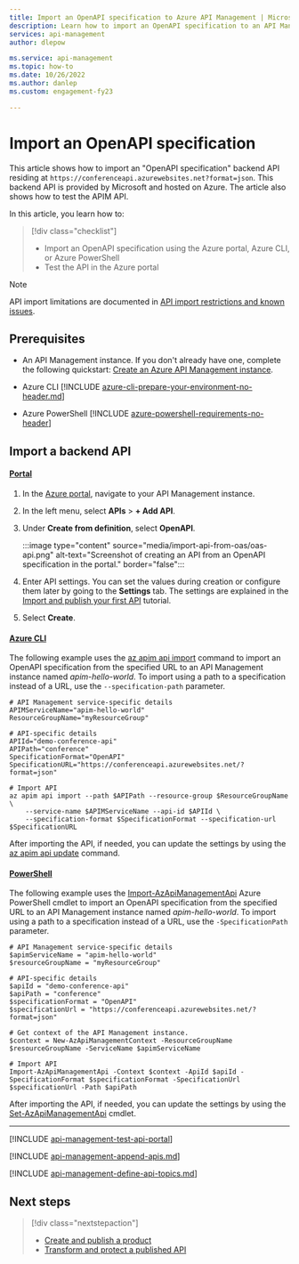 ```yaml
---
title: Import an OpenAPI specification to Azure API Management | Microsoft Docs
description: Learn how to import an OpenAPI specification to an API Management instance using the Azure portal, Azure CLI, or Azure PowerShell. Then, test the API in the Azure portal.
services: api-management
author: dlepow

ms.service: api-management
ms.topic: how-to
ms.date: 10/26/2022
ms.author: danlep
ms.custom: engagement-fy23

---
```

# Import an OpenAPI specification

This article shows how to import an "OpenAPI specification" backend API residing at `https://conferenceapi.azurewebsites.net?format=json`. This backend API is provided by Microsoft and hosted on Azure. The article also shows how to test the APIM API. 

In this article, you learn how to:
> [!div class="checklist"]
> * Import an OpenAPI specification using the Azure portal, Azure CLI, or Azure PowerShell
> * Test the API in the Azure portal

> [!NOTE]
> API import limitations are documented in [API import restrictions and known issues](api-management-api-import-restrictions.md).

## Prerequisites

* An API Management instance. If you don't already have one, complete the following quickstart: [Create an Azure API Management instance](get-started-create-service-instance.md).

* Azure CLI
    [!INCLUDE [azure-cli-prepare-your-environment-no-header.md](~/articles/reusable-content/azure-cli/azure-cli-prepare-your-environment-no-header.md)]


* Azure PowerShell
    [!INCLUDE [azure-powershell-requirements-no-header](../../includes/azure-powershell-requirements-no-header.md)]

## <a name="create-api"> </a>Import a backend API

#### [Portal](#tab/portal)

1. In the [Azure portal](https://portal.azure.com), navigate to your API Management instance.
1. In the left menu, select **APIs** > **+ Add API**.
1. Under **Create from definition**, select **OpenAPI**.

    :::image type="content" source="media/import-api-from-oas/oas-api.png" alt-text="Screenshot of creating an API from an OpenAPI specification in the portal." border="false":::
1. Enter API settings. You can set the values during creation or configure them later by going to the **Settings** tab. The settings are explained in the [Import and publish your first API](import-and-publish.md#import-and-publish-a-backend-api) tutorial.
1. Select **Create**.

#### [Azure CLI](#tab/cli)

The following example uses the [az apim api import](/cli/azure/apim/api#az-apim-api-import) command to import an OpenAPI specification from the specified URL to an API Management instance named *apim-hello-world*. To import using a path to a specification instead of a URL, use the `--specification-path` parameter.

```azurecli-interactive
# API Management service-specific details
APIMServiceName="apim-hello-world"
ResourceGroupName="myResourceGroup"

# API-specific details
APIId="demo-conference-api"
APIPath="conference"
SpecificationFormat="OpenAPI"
SpecificationURL="https://conferenceapi.azurewebsites.net/?format=json"

# Import API
az apim api import --path $APIPath --resource-group $ResourceGroupName \
    --service-name $APIMServiceName --api-id $APIId \
    --specification-format $SpecificationFormat --specification-url $SpecificationURL
```

After importing the API, if needed, you can update the settings by using the [az apim api update](/cli/azure/apim/api#az-apim-api-update) command.

#### [PowerShell](#tab/powershell)

The following example uses the [Import-AzApiManagementApi](/powershell/module/az.apimanagement/import-azapimanagementapi?) Azure PowerShell cmdlet to import an OpenAPI specification from the specified URL to an API Management instance named *apim-hello-world*. To import using a path to a specification instead of a URL, use the `-SpecificationPath` parameter.

```powershell-interactive
# API Management service-specific details
$apimServiceName = "apim-hello-world"
$resourceGroupName = "myResourceGroup"

# API-specific details
$apiId = "demo-conference-api"
$apiPath = "conference"
$specificationFormat = "OpenAPI"
$specificationUrl = "https://conferenceapi.azurewebsites.net/?format=json"

# Get context of the API Management instance. 
$context = New-AzApiManagementContext -ResourceGroupName $resourceGroupName -ServiceName $apimServiceName

# Import API
Import-AzApiManagementApi -Context $context -ApiId $apiId -SpecificationFormat $specificationFormat -SpecificationUrl $specificationUrl -Path $apiPath
```

After importing the API, if needed, you can update the settings by using the [Set-AzApiManagementApi](/powershell/module/az.apimanagement/set-azapimanagementapi) cmdlet.

---

[!INCLUDE [api-management-test-api-portal](../../includes/api-management-test-api-portal.md)]

[!INCLUDE [api-management-append-apis.md](../../includes/api-management-append-apis.md)]

[!INCLUDE [api-management-define-api-topics.md](../../includes/api-management-define-api-topics.md)]

## Next steps

> [!div class="nextstepaction"]
> * [Create and publish a product](api-management-howto-add-products.md)
> * [Transform and protect a published API](transform-api.md)
